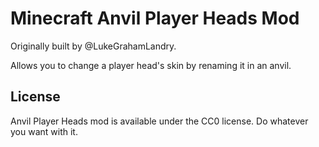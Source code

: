 # Minecraft Anvil Player Heads Mod

Originally built by @LukeGrahamLandry.

Allows you to change a player head's skin by renaming it in an anvil.

## License

Anvil Player Heads mod is available under the CC0 license. Do whatever you want with it. 
